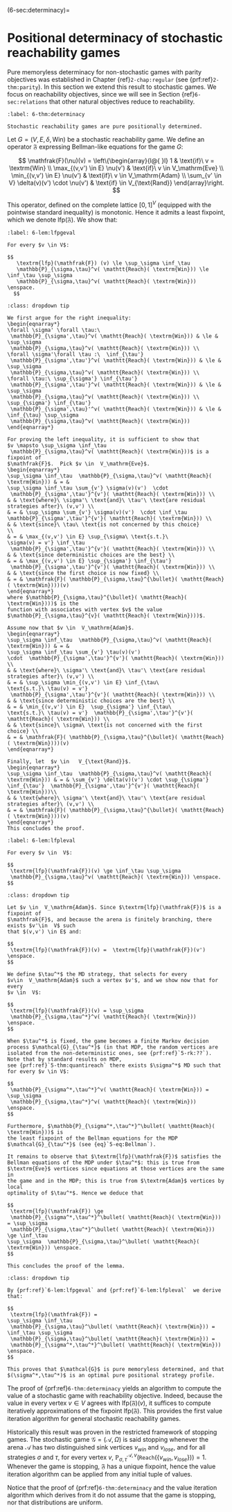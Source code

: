 (6-sec:determinacy)=
# Positional determinacy of stochastic reachability games

Pure memoryless determinacy for non-stochastic games with parity
objectives was established in Chapter {ref}`2-chap:regular` (see {prf:ref}`2-thm:parity`). 
In this section we extend this result to stochastic games. 
We focus on reachability objectives, since we will see in Section {ref}`6-sec:relations` 
that other natural objectives reduce to reachability.

````{prf:theorem} Pure positional determinacy for stochastic reachability games
:label: 6-thm:determinacy

Stochastic reachability games are pure positionally determined.

````

Let $G = ( V,E,\delta, \textrm{Win})$ be a stochastic reachability
game.  We define an operator $\mathfrak{F}$ expressing Bellman-like
equations for the game $G$:

$$
\mathfrak{F}(\nu)(v) = \left\{\begin{array}{l@{  }l}
    1 & \text{if}\ v =  \textrm{Win} \\
    \max_{(v,v') \in E} \nu(v') & \text{if}\ v \in  V_\mathrm{Eve} \\
    \min_{(v,v') \in E} \nu(v') & \text{if}\ v \in  V_\mathrm{Adam} \\
    \sum_{v' \in  V} \delta(v)(v') \cdot \nu(v') & \text{if} \in   V_{\text{Rand}}
  \end{array}\right.
$$

This operator, defined on the complete lattice $[0,1]^{ V}$
(equipped with the pointwise standard inequality) is
monotonic. Hence it admits a least fixpoint, which we denote
$\textrm{lfp}(\mathfrak{F})$.  We show that:

````{prf:lemma} Least fixed point lower bound
:label: 6-lem:lfpgeval

For every $v \in V$:

$$
   \textrm{lfp}(\mathfrak{F}) (v) \le \sup_\sigma \inf_\tau
   \mathbb{P}_{\sigma,\tau}^v( \mathtt{Reach}( \textrm{Win})) \le \inf_\tau \sup_\sigma
   \mathbb{P}_{\sigma,\tau}^v( \mathtt{Reach}( \textrm{Win})) \enspace.
  $$

````

````{admonition} Proof
:class: dropdown tip

We first argue for the right inequality:
\begin{eqnarray*}
\forall \sigma' \forall \tau:\
 \mathbb{P}_{\sigma',\tau}^v( \mathtt{Reach}( \textrm{Win})) & \le & \sup_\sigma
 \mathbb{P}_{\sigma,\tau}^v( \mathtt{Reach}( \textrm{Win})) \\
\forall \sigma'\forall \tau :\  \inf_{\tau'}
 \mathbb{P}_{\sigma',\tau'}^v( \mathtt{Reach}( \textrm{Win})) & \le & \sup_\sigma
 \mathbb{P}_{\sigma,\tau}^v( \mathtt{Reach}( \textrm{Win})) \\
\forall \tau:\ \sup_{\sigma'} \inf_{\tau'}
 \mathbb{P}_{\sigma',\tau'}^v( \mathtt{Reach}( \textrm{Win})) & \le & \sup_\sigma
 \mathbb{P}_{\sigma,\tau}^v( \mathtt{Reach}( \textrm{Win})) \\
\sup_{\sigma'} \inf_{\tau'}
 \mathbb{P}_{\sigma',\tau}'^v( \mathtt{Reach}( \textrm{Win})) & \le & \inf_{\tau} \sup_\sigma
 \mathbb{P}_{\sigma,\tau}^v( \mathtt{Reach}( \textrm{Win})) 
\end{eqnarray*}

For proving the left inequality, it is sufficient to show that
$v \mapsto \sup_\sigma \inf_\tau
 \mathbb{P}_{\sigma,\tau}^v( \mathtt{Reach}( \textrm{Win}))$ is a fixpoint of
$\mathfrak{F}$.  Pick $v \in  V_\mathrm{Eve}$. 
\begin{eqnarray*}
\sup_\sigma \inf_\tau  \mathbb{P}_{\sigma,\tau}^v( \mathtt{Reach}( \textrm{Win})) & = &
\sup_\sigma \inf_\tau \sum_{v'} \sigma(v)(v')  \cdot
 \mathbb{P}_{\sigma',\tau'}^{v'}( \mathtt{Reach}( \textrm{Win})) \\
& & \text{where}\ \sigma'\ \text{and}\ \tau'\ \text{are residual strategies after}\ (v,v') \\
& = & \sup_\sigma \sum_{v'} \sigma(v)(v')  \cdot \inf_\tau  \mathbb{P}_{\sigma',\tau'}^{v'}( \mathtt{Reach}( \textrm{Win})) \\
& & \text{since}\ \tau\ \text{is not concerned by this choice}
\\
& = & \max_{(v,v') \in E} \sup_{\sigma\ \text{s.t.}\
\sigma(v) = v'} \inf_\tau
 \mathbb{P}_{\sigma',\tau'}^{v'}( \mathtt{Reach}( \textrm{Win})) \\
& & \text{since deterministic choices are the best} \\
& = & \max_{(v,v') \in E} \sup_{\sigma'} \inf_{\tau'}
 \mathbb{P}_{\sigma',\tau'}^{v'}( \mathtt{Reach}( \textrm{Win})) \\
& & \text{since the first choice is now fixed} \\
& = & \mathfrak{F}( \mathbb{P}_{\sigma,\tau}^{\bullet}( \mathtt{Reach}( \textrm{Win})))(v)
\end{eqnarray*}
where $\mathbb{P}_{\sigma,\tau}^{\bullet}( \mathtt{Reach}( \textrm{Win})))$ is the
function with associates with vertex $v$ the value
$\mathbb{P}_{\sigma,\tau}^{v}( \mathtt{Reach}( \textrm{Win})))$.

Assume now that $v \in  V_\mathrm{Adam}$. 
\begin{eqnarray*}
\sup_\sigma \inf_\tau  \mathbb{P}_{\sigma,\tau}^v( \mathtt{Reach}( \textrm{Win})) & = &
\sup_\sigma \inf_\tau \sum_{v'} \tau(v)(v')
\cdot  \mathbb{P}_{\sigma',\tau'}^{v'}( \mathtt{Reach}( \textrm{Win})) \\
& & \text{where}\ \sigma'\ \text{and}\ \tau'\ \text{are residual
strategies after}\ (v,v') \\
& = & \sup_\sigma \min_{(v,v') \in E} \inf_{\tau\
\text{s.t.}\ \tau(v) = v'} 
 \mathbb{P}_{\sigma',\tau'}^{v'}( \mathtt{Reach}( \textrm{Win})) \\
& & \text{since deterministic choices are the best} \\
& = & \min_{(v,v') \in E}  \sup_{\sigma'} \inf_{\tau\
\text{s.t.}\ \tau(v) = v'}  \mathbb{P}_{\sigma',\tau'}^{v'}( \mathtt{Reach}( \textrm{Win})) \\
& & \text{since}\ \sigma\ \text{is not concerned with the first
choice} \\
& = & \mathfrak{F}( \mathbb{P}_{\sigma,\tau}^{\bullet}( \mathtt{Reach}( \textrm{Win})))(v)
\end{eqnarray*}

Finally, let  $v \in   V_{\text{Rand}}$. 
\begin{eqnarray*}
\sup_\sigma \inf_\tau  \mathbb{P}_{\sigma,\tau}^v( \mathtt{Reach}( \textrm{Win})) & = & \sum_{v'} \delta(v)(v') \cdot \sup_{\sigma'} \inf_{\tau'}  \mathbb{P}_{\sigma',\tau'}^{v'}( \mathtt{Reach}( \textrm{Win}))\\
& & \text{where}\ \sigma'\ \text{and}\ \tau'\ \text{are residual
strategies after}\ (v,v') \\
& = & \mathfrak{F}( \mathbb{P}_{\sigma,\tau}^{\bullet}( \mathtt{Reach}( \textrm{Win})))(v)
\end{eqnarray*}
This concludes the proof.

````

````{prf:lemma} Least fixed point upper bound
:label: 6-lem:lfpleval

For every $v \in  V$:

$$
 \textrm{lfp}(\mathfrak{F})(v) \ge \inf_\tau \sup_\sigma
 \mathbb{P}_{\sigma,\tau}^v( \mathtt{Reach}( \textrm{Win})) \enspace.
$$

````

````{admonition} Proof
:class: dropdown tip

Let $v \in  V_\mathrm{Adam}$. Since $\textrm{lfp}(\mathfrak{F})$ is a fixpoint of
$\mathfrak{F}$, and because the arena is finitely branching, there exists $v'\in  V$ such
that $(v,v') \in E$ and:

$$
 \textrm{lfp}(\mathfrak{F})(v) =  \textrm{lfp}(\mathfrak{F})(v') \enspace.
$$

We define $\tau^*$ the MD strategy, that selects for every
$v\in  V_\mathrm{Adam}$ such a vertex $v'$, and we show now that for every
$v \in  V$:

$$
 \textrm{lfp}(\mathfrak{F})(v) = \sup_\sigma
 \mathbb{P}_{\sigma,\tau^*}^v( \mathtt{Reach}( \textrm{Win})) \enspace.
$$

When $\tau^*$ is fixed, the game becomes a finite Markov decision
process $\mathcal{G}_{\tau^*}$ (in that MDP, the random vertices are
isolated from the non-deterministic ones, see {prf:ref}`5-rk:??`). 
Note that by standard results on MDP,
see {prf:ref}`5-thm:quantireach` there exists $\sigma^*$ MD such that
for every $v \in V$:

$$
 \mathbb{P}_{\sigma^*,\tau^*}^v( \mathtt{Reach}( \textrm{Win})) = \sup_\sigma
 \mathbb{P}_{\sigma,\tau^*}^v( \mathtt{Reach}( \textrm{Win})) \enspace.
$$

Furthermore, $\mathbb{P}_{\sigma^*,\tau^*}^\bullet( \mathtt{Reach}( \textrm{Win}))$ is
the least fixpoint of the Bellman equations for the MDP
$\mathcal{G}_{\tau^*}$ (see {eq}`5-eq:Bellman`).
  
It remains to observe that $\textrm{lfp}(\mathfrak{F})$ satisfies the
Bellman equations of the MDP under $\tau^*$: this is true from
$\textrm{Eve}$ vertices since equations at those vertices are the same in
the game and in the MDP; this is true from $\textrm{Adam}$ vertices by local
optimality of $\tau^*$. Hence we deduce that

$$
 \textrm{lfp}(\mathfrak{F}) \ge
 \mathbb{P}_{\sigma^*,\tau^*}^\bullet( \mathtt{Reach}( \textrm{Win})) = \sup_\sigma
 \mathbb{P}_{\sigma,\tau^*}^\bullet( \mathtt{Reach}( \textrm{Win})) \ge \inf_\tau
\sup_\sigma  \mathbb{P}_{\sigma,\tau}^\bullet( \mathtt{Reach}( \textrm{Win})) \enspace.
$$

This concludes the proof of the lemma. 

````

````{admonition} Proof
:class: dropdown tip

By {prf:ref}`6-lem:lfpgeval` and {prf:ref}`6-lem:lfpleval`  we derive that:

$$
 \textrm{lfp}(\mathfrak{F}) =
\sup_\sigma \inf_\tau 
 \mathbb{P}_{\sigma,\tau}^\bullet( \mathtt{Reach}( \textrm{Win})) =  \inf_\tau \sup_\sigma
 \mathbb{P}_{\sigma,\tau}^\bullet( \mathtt{Reach}( \textrm{Win})) = 
 \mathbb{P}_{\sigma^*,\tau^*}^\bullet( \mathtt{Reach}( \textrm{Win})) \enspace.
$$

This proves that $\mathcal{G}$ is pure memoryless determined, and that
$(\sigma^*,\tau^*)$ is an optimal pure positional strategy profile.

````

The proof of {prf:ref}`6-thm:determinacy` yields an algorithm to
compute the value of a stochastic game with reachability
objective. Indeed, because the value in every vertex $v \in  V$
agrees with $\textrm{lfp}(\mathfrak{F})(v)$, it suffices to compute
iteratively approximations of the fixpoint $\textrm{lfp}(\mathfrak{F})$.  This
provides the first value iteration algorithm for general stochastic
reachability games.

Historically this result was proven in the restricted framework of
stopping games. The stochastic game $\mathcal{G} = ( \mathcal{A},\Omega)$ is said
stopping whenever the arena $\mathcal{A}$ has two distinguished sink
vertices $v_{win}$ and $v_{lose}$, and for all strategies $\sigma$ and
$\tau$, for every vertex $v$,
$\mathbb{P}_{\sigma,\tau}^{ \mathcal{A},v}( \mathtt{Reach}(\{ v_{win}, v_{lose}\})) =
1$. Whenever the game is stopping, $\mathfrak{F}$ has a unique
fixpoint, hence the value iteration algorithm can be applied from any
initial tuple of values.

Notice that the proof of {prf:ref}`6-thm:determinacy` and the value
iteration algorithm which derives from it do not assume that the game
is stopping, nor that distributions are uniform.
